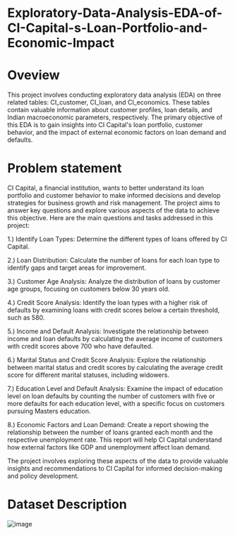 # Exploratory-Data-Analysis-EDA-of-CI-Capital-s-Loan-Portfolio-and-Economic-Impact

# Oveview
This project involves conducting exploratory data analysis (EDA) on three related tables: CI_customer, CI_loan, and CI_economics. These tables contain valuable information about customer profiles, loan details, and Indian macroeconomic parameters, respectively. The primary objective of this EDA is to gain insights into CI Capital's loan portfolio, customer behavior, and the impact of external economic factors on loan demand and defaults.  

# Problem statement

CI Capital, a financial institution, wants to better understand its loan portfolio and customer behavior to make informed decisions and develop strategies for business growth and risk management. The project aims to answer key questions and explore various aspects of the data to achieve this objective. Here are the main questions and tasks addressed in this project:

1.) Identify Loan Types:
Determine the different types of loans offered by CI Capital.  

2.) Loan Distribution:
Calculate the number of loans for each loan type to identify gaps and target areas for improvement.  

3.) Customer Age Analysis:
Analyze the distribution of loans by customer age groups, focusing on customers below 30 years old.  

4.) Credit Score Analysis:
Identify the loan types with a higher risk of defaults by examining loans with credit scores below a certain threshold, such as 580.  

5.) Income and Default Analysis:
Investigate the relationship between income and loan defaults by calculating the average income of customers with credit scores above 700 who have defaulted.  

6.) Marital Status and Credit Score Analysis:
Explore the relationship between marital status and credit scores by calculating the average credit score for different marital statuses, including widowers.  

7.) Education Level and Default Analysis:
Examine the impact of education level on loan defaults by counting the number of customers with five or more defaults for each education level, with a specific focus on customers pursuing Masters education.  

8.) Economic Factors and Loan Demand:
Create a report showing the relationship between the number of loans granted each month and the respective unemployment rate. This report will help CI Capital understand how external factors like GDP and unemployment affect loan demand.  

The project involves exploring these aspects of the data to provide valuable insights and recommendations to CI Capital for informed decision-making and policy development.

# Dataset Description

![image](https://github.com/Asp-Ankita/Exploratory-Data-Analysis-EDA-of-CI-Capital-s-Loan-Portfolio-and-Economic-Impact/assets/145435024/a2b1b1ee-7165-49a0-8cc9-812dd0efd524)

